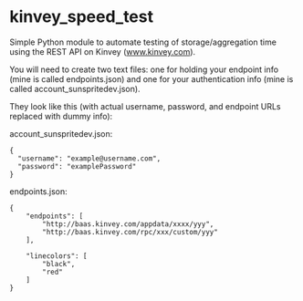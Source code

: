 kinvey_speed_test
=================

Simple Python module to automate testing of storage/aggregation time using the REST API on Kinvey (www.kinvey.com).

You will need to create two text files: one for holding your endpoint info
(mine is called endpoints.json) and one for your authentication info
(mine is called account_sunspritedev.json).

They look like this (with actual username, password, and endpoint URLs 
replaced with dummy info):

account_sunspritedev.json:
```
{
  "username": "example@username.com",
  "password": "examplePassword"
}
```
endpoints.json:
```
{
    "endpoints": [
        "http://baas.kinvey.com/appdata/xxxx/yyy", 
        "http://baas.kinvey.com/rpc/xxx/custom/yyy"
    ],

    "linecolors": [
        "black",
        "red"
    ]
} 
```